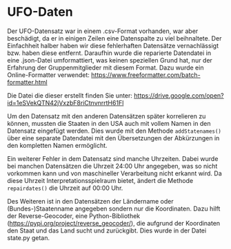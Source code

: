 # UFO-Daten
Der UFO-Datensatz war in einem .csv-Format vorhanden, war aber beschädigt, da er in einigen Zeilen eine Datenspalte zu viel beihnaltete. 
Der Einfachheit halber haben wir diese fehlerhaften Datensätze vernachlässigt bzw. haben diese entfernt. 
Daraufhin wurde die reparierte Datendatei in eine .json-Datei umformattiert, was keinen speziellen Grund hat, nur der Erfahrung der Gruppenmitglieder mit diesem Format. 
Dazu wurde ein Online-Formatter verwendet: https://www.freeformatter.com/batch-formatter.html

Die Datei die dieser erstellt finden Sie unter: https://drive.google.com/open?id=1eSVekQTN42jVxzbF8riCtnvnrrtH61Fl

Um den Datensatz mit den anderen Datensätzen später korrelieren zu können, mussten die Staaten in den USA auch mit vollem Namen in den Datensatz eingefügt werden. Dies wurde mit den Methode ```addStatenames()``` über eine separate Datendatei mit den Übersetzungen der Abkürzungen in den kompletten Namen ermöglicht. 

Ein weiterer Fehler in dem Datensatz sind manche Uhrzeiten. Dabei wurde bei manchen Datensätzen die Uhrzeit 24:00 Uhr angegeben, was so nicht vorkommen kann und von maschineller Verarbeitung nicht erkannt wird. Da diese Uhrzeit Interpretationsspielraum bietet, ändert die Methode ```repairdates()``` die Uhrzeit auf 00:00 Uhr.

Des Weiteren ist in den Datensätzen der Ländername oder (Bundes-)Staatenname angegeben sondern nur die Koordinaten. Dazu hilft der Reverse-Geocoder, eine Python-Bibliothek (https://pypi.org/project/reverse_geocoder/), die aufgrund der Koordinaten den Staat und das Land sucht und zurückgibt. Dies wurde in der Datei state.py getan. 

